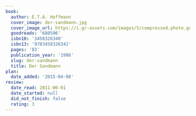 ```yaml
---
book:
  author: E.T.A. Hoffmann
  cover_image: der-sandmann.jpg
  cover_image_url: https://i.gr-assets.com/images/S/compressed.photo.goodreads.com/books/1177097989l/680596.jpg
  goodreads: '680596'
  isbn10: '3458326340'
  isbn13: '9783458326342'
  pages: '83'
  publication_year: '1986'
  slug: der-sandmann
  title: Der Sandmann
plan:
  date_added: '2015-04-08'
review:
  date_read: 2011-06-01
  date_started: null
  did_not_finish: false
  rating: 3
---
```

